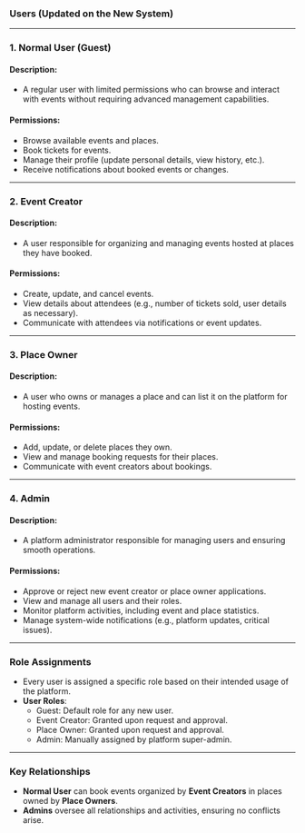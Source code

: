 ### Users (Updated on the New System)

---

### **1. Normal User (Guest)**
#### **Description**:
- A regular user with limited permissions who can browse and interact with events without requiring advanced management capabilities.

#### **Permissions**:
- Browse available events and places.
- Book tickets for events.
- Manage their profile (update personal details, view history, etc.).
- Receive notifications about booked events or changes.

---

### **2. Event Creator**
#### **Description**:
- A user responsible for organizing and managing events hosted at places they have booked.

#### **Permissions**:
- Create, update, and cancel events.
- View details about attendees (e.g., number of tickets sold, user details as necessary).
- Communicate with attendees via notifications or event updates.

---

### **3. Place Owner**
#### **Description**:
- A user who owns or manages a place and can list it on the platform for hosting events.

#### **Permissions**:
- Add, update, or delete places they own.
- View and manage booking requests for their places.
- Communicate with event creators about bookings.

---

### **4. Admin**
#### **Description**:
- A platform administrator responsible for managing users and ensuring smooth operations.

#### **Permissions**:
- Approve or reject new event creator or place owner applications.
- View and manage all users and their roles.
- Monitor platform activities, including event and place statistics.
- Manage system-wide notifications (e.g., platform updates, critical issues).

---

### **Role Assignments**
- Every user is assigned a specific role based on their intended usage of the platform.
- **User Roles**:
  - Guest: Default role for any new user.
  - Event Creator: Granted upon request and approval.
  - Place Owner: Granted upon request and approval.
  - Admin: Manually assigned by platform super-admin.

---

### **Key Relationships**
- **Normal User** can book events organized by **Event Creators** in places owned by **Place Owners**.
- **Admins** oversee all relationships and activities, ensuring no conflicts arise.
